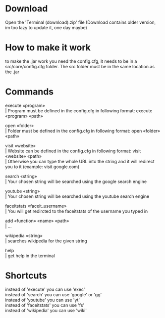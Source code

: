 # Download
Open the 'Terminal (download).zip' file
(Download contains older version, im too lazy to update it, one day maybe)

# How to make it work
to make the .jar work you need the config.cfg, it needs to be in a src/core/config.cfg folder. The src folder must be in the same location as the .jar

# Commands
execute «program»   
| Program must be defined in the config.cfg in following format: execute «program» «path»  
  
open «folder»     
| Folder must be defined in the config.cfg in following format: open «folder» «path»  
  
visit «website»   
| Website can be defined in the config.cfg in following format: visit «website» «path»   
| Otherwise you can type the whole URL into the string and it will redirect you to it (example: visit google.com)
  
search «string»   
| Your chosen string will be searched using the google search engine  
  
youtube «string»  
| Your chosen string will be searched using the youtube search engine  

faceitstats «faceit_username»  
| You will get redircted to the faceitstats of the username you typed in  

add «function» «name» «path»  
| ...

wikipedia «string»   
| searches wikipedia for the given string

help  
|  get help in the terminal
    
# Shortcuts
instead of 'execute' you can use 'exec'  
instead of 'search' you can use 'google' or 'gg'  
instead of 'youtube' you can use 'yt'  
instead of 'faceitstats' you can use 'fs'    
instead of 'wikipedia' you can use 'wiki'
